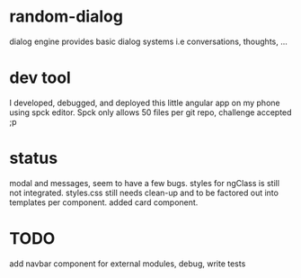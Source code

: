 # random-dialog
dialog engine  provides basic dialog systems i.e conversations, thoughts, ...

# dev tool 
I developed, debugged, and deployed this little angular app on my phone using spck editor. Spck only allows 50 files per git repo, challenge accepted ;p

# status
modal and messages, seem to have a few bugs. styles for ngClass is still not integrated. styles.css still needs clean-up and to be factored out into templates per component. added card component.

# TODO
add navbar component for external modules, debug, write tests
